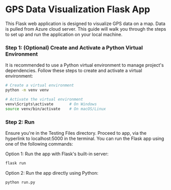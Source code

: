 
# GPS Data Visualization Flask App

This Flask web application is designed to visualize GPS data on a map. Data is pulled from Azure cloud server. This guide will walk you through the steps to set up and run the application on your local machine. 

### Step 1: (Optional) Create and Activate a Python Virtual Environment

It is recommended to use a Python virtual environment to manage project's dependencies. Follow these steps to create and activate a virtual environment:

```bash
# Create a virtual environment
python -m venv venv

# Activate the virtual environment
venv\Scripts\activate       # On Windows
source venv/bin/activate    # On macOS/Linux
```

### Step 2: Run

Ensure you're in the Testing Files directory. Proceed to app, via the hyperlink to localhost:5000 in the terminal. You can run the Flask app using one of the following commands:

Option 1: Run the app with Flask's built-in server:

```bash
flask run
```
Option 2: Run the app directly using Python:

```bash
python run.py
```

